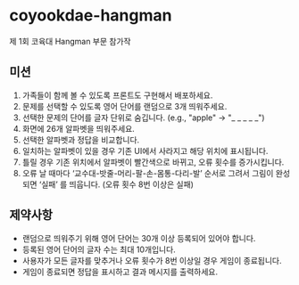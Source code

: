 # coyookdae-hangman
제 1회 코육대 Hangman 부문 참가작

## 미션
1. 가족들이 함께 볼 수 있도록 프론트도 구현해서 배포하세요.
2. 문제를 선택할 수 있도록 영어 단어를 랜덤으로 3개 띄워주세요.
3. 선택한 문제의 단어를 글자 단위로 숨깁니다. (e.g., "apple" -> "_ _ _ _ _")
4. 화면에 26개 알파벳을 띄워주세요.
5. 선택한 알파벳과 정답을 비교합니다.
6. 일치하는 알파벳이 있을 경우 기존 UI에서 사라지고 해당 위치에 표시됩니다.
7. 틀릴 경우 기존 위치에서 알파벳이 빨간색으로 바뀌고, 오류 횟수를 증가시킵니다.
8. 오류 날 때마다 ‘교수대-밧줄-머리-팔-손-몸통-다리-발’ 순서로 그려서 그림이 완성되면 ‘실패’ 를 띄웁니다. (오류 횟수 8번 이상은 실패)

## 제약사항
- 랜덤으로 띄워주기 위해 영어 단어는 30개 이상 등록되어 있어야 합니다.
- 등록된 영어 단어의 글자 수는 최대 10개입니다.
- 사용자가 모든 글자를 맞추거나 오류 횟수가 8번 이상일 경우 게임이 종료됩니다.
- 게임이 종료되면 정답을 표시하고 결과 메시지를 출력하세요.